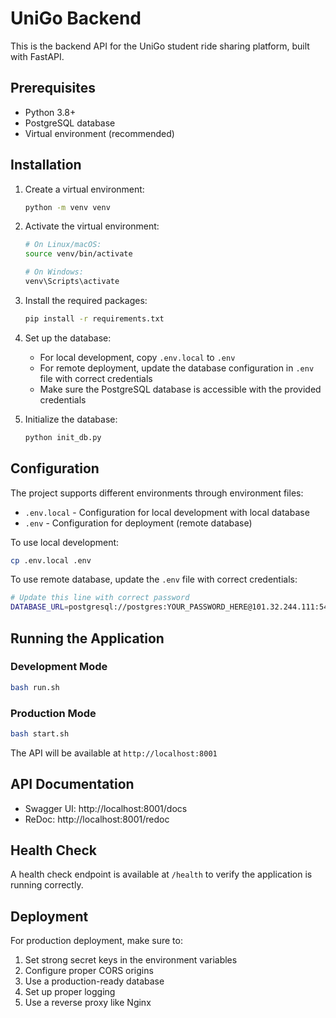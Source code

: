 # UniGo Backend

This is the backend API for the UniGo student ride sharing platform, built with FastAPI.

## Prerequisites

- Python 3.8+
- PostgreSQL database
- Virtual environment (recommended)

## Installation

1. Create a virtual environment:
   ```bash
   python -m venv venv
   ```

2. Activate the virtual environment:
   ```bash
   # On Linux/macOS:
   source venv/bin/activate
   
   # On Windows:
   venv\Scripts\activate
   ```

3. Install the required packages:
   ```bash
   pip install -r requirements.txt
   ```

4. Set up the database:
   - For local development, copy `.env.local` to `.env`
   - For remote deployment, update the database configuration in `.env` file with correct credentials
   - Make sure the PostgreSQL database is accessible with the provided credentials

5. Initialize the database:
   ```bash
   python init_db.py
   ```

## Configuration

The project supports different environments through environment files:

- `.env.local` - Configuration for local development with local database
- `.env` - Configuration for deployment (remote database)

To use local development:
```bash
cp .env.local .env
```

To use remote database, update the `.env` file with correct credentials:
```bash
# Update this line with correct password
DATABASE_URL=postgresql://postgres:YOUR_PASSWORD_HERE@101.32.244.111:5432/unigo
```

## Running the Application

### Development Mode

```bash
bash run.sh
```

### Production Mode

```bash
bash start.sh
```

The API will be available at `http://localhost:8001`

## API Documentation

- Swagger UI: http://localhost:8001/docs
- ReDoc: http://localhost:8001/redoc

## Health Check

A health check endpoint is available at `/health` to verify the application is running correctly.

## Deployment

For production deployment, make sure to:

1. Set strong secret keys in the environment variables
2. Configure proper CORS origins
3. Use a production-ready database
4. Set up proper logging
5. Use a reverse proxy like Nginx